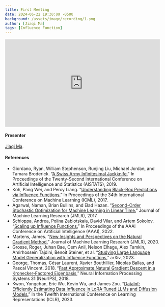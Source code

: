 ```yaml
---
title: First Meeting
date: 2024-06-22 19:30:00 -0500
background: /assets/image/recording/1.png
author: [Jiaqi Ma]
tags: [Influence Function]
---
```


<style>
.video-container {
  position: relative;
  padding-bottom: 56.25%; /* 16:9 aspect ratio */
  height: 0;
  overflow: hidden;
  max-width: 100%;
  background: #000;
}

.video-container iframe {
  position: absolute;
  top: 0;
  left: 0;
  width: 100%;
  height: 100%;
  border: 0;
}
</style>

<div class="video-container">
  <iframe width="560" height="315" src="https://www.youtube.com/embed/iQavd0dK704" frameborder="0" allow="accelerometer; autoplay; clipboard-write; encrypted-media; gyroscope; picture-in-picture" allowfullscreen></iframe>
</div>

#### Presenter

[Jiaqi Ma](https://jiaqima.github.io/).

#### References

- Giordano, Ryan, William Stephenson, Runjing Liu, Michael Jordan, and Tamara Broderick. “[A Swiss Army Infinitesimal Jackknife.](https://proceedings.mlr.press/v89/giordano19a.html)” In Proceedings of the Twenty-Second International Conference on Artificial Intelligence and Statistics (AISTATS), 2019.
- Koh, Pang Wei, and Percy Liang. “[Understanding Black-Box Predictions via Influence Functions.](https://proceedings.mlr.press/v70/koh17a.html)” In Proceedings of the 34th International Conference on Machine Learning (ICML), 2017.
- Agarwal, Naman, Brian Bullins, and Elad Hazan. “[Second-Order Stochastic Optimization for Machine Learning in Linear Time.](https://www.jmlr.org/papers/v18/16-491.html)” Journal of Machine Learning Research (JMLR), 2017.
- Schioppa, Andrea, Polina Zablotskaia, David Vilar, and Artem Sokolov. “[Scaling up Influence Functions.](https://ojs.aaai.org/index.php/AAAI/article/view/20791)” In Proceedings of the AAAI Conference on Artificial Intelligence (AAAI), 2022.
- Martens, James. “[New Insights and Perspectives on the Natural Gradient Method.](https://www.jmlr.org/papers/v21/17-678.html)” Journal of Machine Learning Research (JMLR), 2020.
- Grosse, Roger, Juhan Bae, Cem Anil, Nelson Elhage, Alex Tamkin, Amirhossein Tajdini, Benoit Steiner, et al. “[Studying Large Language Model Generalization with Influence Functions.](http://arxiv.org/abs/2308.03296)” arXiv, 2023.
- George, Thomas, César Laurent, Xavier Bouthillier, Nicolas Ballas, and Pascal Vincent. 2018. “[Fast Approximate Natural Gradient Descent in a Kronecker-Factored Eigenbasis.](https://proceedings.neurips.cc/paper/2018/hash/48000647b315f6f00f913caa757a70b3-Abstract.html)” Neural Information Processing Systems 31 (NeurIPS), 2018.
- Kwon, Yongchan, Eric Wu, Kevin Wu, and James Zou. “[DataInf: Efficiently Estimating Data Influence in LoRA-Tuned LLMs and Diffusion Models.](https://openreview.net/forum?id=9m02ib92Wz)” In the Twelfth International Conference on Learning Representations (ICLR), 2023.
